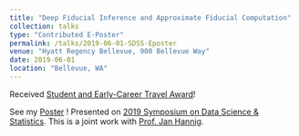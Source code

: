 ```yaml
---
title: "Deep Fiducial Inference and Approximate Fiducial Computation"
collection: talks
type: "Contributed E-Poster"
permalink: /talks/2019-06-01-SDSS-Eposter
venue: "Hyatt Regency Bellevue, 900 Bellevue Way"
date: 2019-06-01
location: "Bellevue, WA"
---
```

Received [Student and Early-Career Travel Award](https://ww2.amstat.org/meetings/sdss/2019/awards.cfm)!

See my [Poster](/files/DFI.pdf) !
Presented on [2019 Symposium on Data Science & Statistics](https://ww2.amstat.org/meetings/sdss/2019/index.cfm).
This is a joint work with [Prof. Jan Hannig](https://hannig.cloudapps.unc.edu/).
